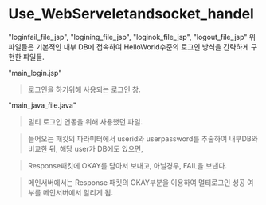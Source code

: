 # Use_WebServeletandsocket_handel

"loginfail_file_jsp", "logining_file_jsp", "loginok_file_jsp", "logout_file_jsp"
위 파일들은 기본적인 내부 DB에 접속하여 HelloWorld수준의 로그인 방식을 간략하게 구현한 파일들.

"main_login.jsp"
>로그인을 하기위해 사용되는 로그인 창.

"main_java_file.java"
>멀티 로그인 연동을 위해 사용했던 파일.

>들어오는 패킷의 파라미터에서 userid와 userpassword를 추출하여 내부DB와 비교한 뒤, 해당 user가 DB에도 있으면,

>Response패킷에 OKAY를 담아서 보내고, 아닐경우, FAIL을 보낸다.

>메인서버에서는 Response 패킷의 OKAY부분을 이용하여 멀티로그인 성공 여부를 메인서버에서 알리게 됨.
